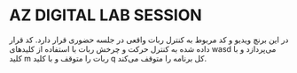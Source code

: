 # AZ DIGITAL LAB SESSION
در این برنچ ویدیو و کد مربوط به کنترل ربات واقعی در جلسه حضوری قرار دارد. کد قرار داده شده به کنترل حرکت و چرخش ربات با استفاده از کلید‌های wasd می‌پردازد و با کلید m ربات را متوقف و با کلید q کل برنامه را متوقف می‌کند.